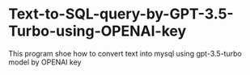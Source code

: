 # Text-to-SQL-query-by-GPT-3.5-Turbo-using-OPENAI-key
This program shoe how to convert text into mysql using gpt-3.5-turbo model by OPENAI key
